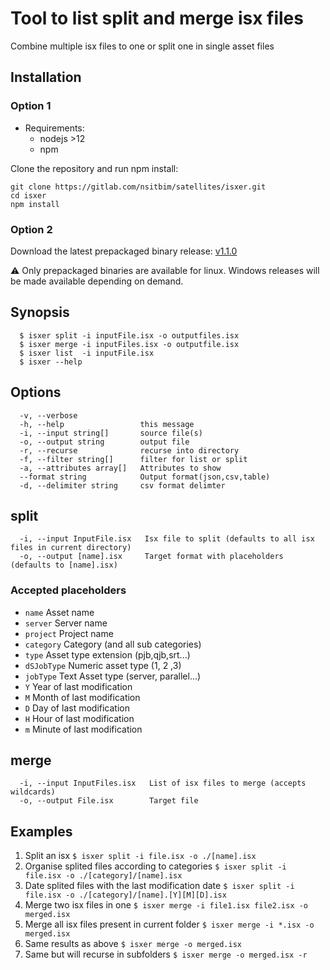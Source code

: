 # Tool to list split and merge isx files

  Combine multiple isx files to one or split one in single asset files

## Installation

### Option 1

-   Requirements:
    -   nodejs >12
    -   npm

Clone the repository and run npm install:

    git clone https://gitlab.com/nsitbim/satellites/isxer.git
    cd isxer
    npm install

### Option 2

Download the latest prepackaged binary release: [v1.1.0](https://gitlab.com/nsitbim/satellites/isxer/uploads/b8d29feac68a49a325f5fd1f8ad991fb/isxer)

:warning: Only prepackaged binaries are available for linux. Windows releases will be made available depending on demand.

## Synopsis

      $ isxer split -i inputFile.isx -o outputfiles.isx
      $ isxer merge -i inputFiles.isx -o outputfile.isx
      $ isxer list  -i inputFile.isx
      $ isxer --help

## Options

      -v, --verbose
      -h, --help                 this message
      -i, --input string[]       source file(s)
      -o, --output string        output file
      -r, --recurse              recurse into directory
      -f, --filter string[]      filter for list or split
      -a, --attributes array[]   Attributes to show
      --format string            Output format(json,csv,table)
      -d, --delimiter string     csv format delimter

## split

      -i, --input InputFile.isx   Isx file to split (defaults to all isx files in current directory)
      -o, --output [name].isx     Target format with placeholders (defaults to [name].isx)

### Accepted placeholders

-   `name`        Asset name
-   `server`      Server name
-   `project`     Project name
-   `category`    Category (and all sub categories)
-   `type`        Asset type extension (pjb,qjb,srt...)
-   `dSJobType`   Numeric asset type (1, 2 ,3)
-   `jobType`     Text Asset type (server, parallel...)
-   `Y`           Year of last modification
-   `M`           Month of last modification
-   `D`           Day of last modification
-   `H`           Hour of last modification
-   `m`           Minute of last modification

## merge

      -i, --input InputFiles.isx   List of isx files to merge (accepts wildcards)
      -o, --output File.isx        Target file

## Examples

1.  Split an isx                                        `$ isxer split -i file.isx -o ./[name].isx`
2.  Organise splited files according to categories       `$ isxer split -i file.isx -o ./[category]/[name].isx`
3.  Date splited files with the last modification date   `$ isxer split -i file.isx -o ./[category]/[name].[Y][M][D].isx`
4.  Merge two isx files in one                           `$ isxer merge -i file1.isx file2.isx -o merged.isx`
5.  Merge all isx files present in current folder        `$ isxer merge -i *.isx -o merged.isx`
6.  Same results as above                                `$ isxer merge -o merged.isx`
7.  Same but will recurse in subfolders                  `$ isxer merge -o merged.isx -r`
